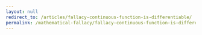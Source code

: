 ```yaml
---
layout: null
redirect_to: /articles/fallacy-continuous-function-is-differentiable/
permalink: /mathematical-fallacy/fallacy-continuous-function-is-differentiable/
---
```

